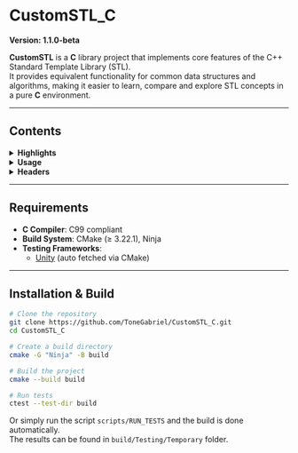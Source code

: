 # CustomSTL_C

**Version: 1.1.0-beta**

**CustomSTL** is a **C** library project that implements core features of the C++ Standard Template Library (STL).  
It provides equivalent functionality for common data structures and algorithms, making it easier to learn, compare and explore STL concepts in a pure **C** environment.

---

## Contents

<details>
<summary><b>Highlights</b></summary>

- Custom STL containers and algorithms have similar functionality to the ones provided by C++ STL standard library.
- Fully type-safe – Templates ensure strict type correctness, avoiding unsafe casting between container types or elements.
- Automatic memory management – Elements are automatically managed and destroyed via default or user-provided functions.
- Consistent, easy-to-learn API – Container and algorithm usage follows a uniform design similar to C++ STL. Simply include the headers.
- No callback functions - Template behavior is achieved via macros. That allows functions to be executed directly, avoiding the overhead of stored callback functions.
- Well-tested – The project includes unit tests and builds the corresponding test executables.

</details>
<!-- END Highlights -->

<details>
<summary><b>Usage</b></summary>

STL C library - the user must declare the desired container or functions via macros and provide a custom name prefix and the desired type.  
Some containers may need additional parameters (e.g. `c_priority_queue.h` needs a function to compare values).  

For common types and pointers is required to use this macro before any other STL definition in order to define basic memory management behavior and operations:
- `DEFINE_DEFAULT_TYPE_PUBLIC_MEMBERS`  

```C
#include "custom/c_priority_queue.h"

DEFINE_DEFAULT_TYPE_PUBLIC_MEMBERS(unsigned int, myuint_t)      // myuint_t is the typedef alias for desired type (use it in container definition)
DEFINE_GENERIC_PRIORITY_QUEUE(UIntPQ, myuint_t, myuint_t_less)  // myuint_t_less was generated by previous macro

int main()
{
    UIntPQ myUIntPQInstance = UIntPQ_create();

    myuint_t val;

    val = 3;
    UIntPQ_insert_copy(&myUIntPQInstance, &val);

    val = 1;
    UIntPQ_insert_copy(&myUIntPQInstance, &val);

    val = 2;
    UIntPQ_insert_copy(&myUIntPQInstance, &val);

    while (!UIntPQ_empty(&myUIntPQInstance))
    {
      printf("Value: %d\n", *UIntPQ_peek(&myUIntPQInstance));
      UIntPQ_pop(&myUIntPQInstance);
    }

    UIntPQ_destroy(&myUIntPQInstance);

    return 0;
}

// Prints:
// Value: 1
// Value: 2
// Value: 3

```

For custom structures is required to use the following macros in order to define custom memory management behavior:
- `DECLARE_CUSTOM_TYPE_PUBLIC_MEMBER_CREATE`
- `DECLARE_CUSTOM_TYPE_PUBLIC_MEMBER_DESTROY`
- `DECLARE_CUSTOM_TYPE_PUBLIC_MEMBER_COPY`
- `DECLARE_CUSTOM_TYPE_PUBLIC_MEMBER_MOVE`
- `DECLARE_CUSTOM_TYPE_PUBLIC_MEMBER_EQUALS`

```C
#include "custom/c_vector.h"

// define custom struct
typedef struct
{
    int a;
    int* b;
} MyStruct;

// define custom memory management behavior

// custom create
DECLARE_CUSTOM_TYPE_PUBLIC_MEMBER_CREATE(MyStruct)
{
    return (MyStruct){
        .a = 0,
        .b = NULL
    };
}

// custom destroy
DECLARE_CUSTOM_TYPE_PUBLIC_MEMBER_DESTROY(MyStruct)
{
    if (target->b)
        free(target->b);
}

// custom copy
DECLARE_CUSTOM_TYPE_PUBLIC_MEMBER_COPY(MyStruct)
{
    if (dest == source) return;

    dest->a = source->a;

    if (dest->b)
        free(dest->b);

    if (source->b)
    {
        dest->b = (int*)malloc(sizeof(int));
        *dest->b = *source->b;
    }
    else
        dest->b = NULL;
}

// custom move
DECLARE_CUSTOM_TYPE_PUBLIC_MEMBER_MOVE(MyStruct)
{
    if (dest == source) return;

    *dest = *source;
    source->a = 0;
    source->b = NULL;
}

// custom equals
DECLARE_CUSTOM_TYPE_PUBLIC_MEMBER_EQUALS(MyStruct)
{
    return left->a == right->a && left->b == right->b;
}

// define the vector for the struct
DEFINE_GENERIC_VECTOR(MyStructVector, MyStruct)

int main()
{
    MyStructVector vec = MyStructVector_create();
    MyStruct s = MyStruct_create();

    s.a = 1;
    MyStructVector_push_back_copy(&vec, &s);

    s.a = 2;
    MyStructVector_push_back_copy(&vec, &s);

    s.a = 3;
    MyStructVector_push_back_copy(&vec, &s);

    size_t size = MyStructVector_size(&vec);
    for (size_t i = 0; i < size; ++i)
        printf("Value: %d\n", MyStructVector_element_at(&vec, i)->a);

    MyStructVector_destroy(&vec);
    MyStruct_destroy(&s);

    return 0;
}

// Prints:
// Value: 1
// Value: 2
// Value: 3

```

</details>
<!-- END Usage -->

<details>
<summary><b>Headers</b></summary>

- `c_list` - `c_vector` - `c_queue` - `c_priority_queue` - `c_stack` - `c_pair` - `c_unordered_map` - `c_unordered_set`
- `c_utility`

</details>
<!-- END C Headers -->

---

## Requirements

- **C Compiler**: C99 compliant
- **Build System**: CMake (≥ 3.22.1), Ninja  
- **Testing Frameworks**:   
  - [Unity](https://github.com/ThrowTheSwitch/Unity) (auto fetched via CMake)  

---

## Installation & Build

```bash
# Clone the repository
git clone https://github.com/ToneGabriel/CustomSTL_C.git
cd CustomSTL_C

# Create a build directory
cmake -G "Ninja" -B build

# Build the project
cmake --build build

# Run tests
ctest --test-dir build
```

Or simply run the script `scripts/RUN_TESTS` and the build is done automatically.   
The results can be found in `build/Testing/Temporary` folder.
